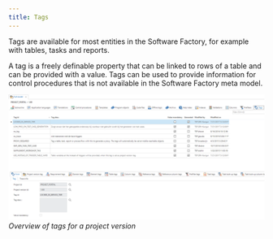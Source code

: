 ```yaml
---
title: Tags
---
```


Tags are available for most entities in the Software Factory, for example with tables, tasks and reports.

A tag is a freely definable property that can be linked to rows of a table and can be provided with a value. Tags can be used to provide information for control procedures that is not available in the Software Factory meta model.

![](../assets/sf/image32.png)
*Overview of tags for a project version*





